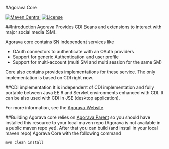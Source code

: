 #Agorava Core

[![Maven Central](https://maven-badges.herokuapp.com/maven-central/org.agorava/agorava-core-parent/badge.svg)](https://maven-badges.herokuapp.com/maven-central/org.agorava/agorava-core-parent) 
[![License](http://img.shields.io/badge/license-Apache2-red.svg)](http://opensource.org/licenses/apache-2.0)

##Introduction
Agorava Provides CDI Beans and extensions to interact with major social media (SM).

Agorava core contains SN independent services like

+ OAuth connectors to authenticate with an OAuth providers
+ Support for generic Authentication and user profile
+ Support for multi-account (multi SM and multi session for the same SM)

Core also contains provides implementations for these service.
The only implementation is based on CDI right now.

##CDI implementation
It is independent of CDI implementation and fully portable between
Java EE 6 and Servlet environments enhanced with CDI. It can be also used 
with CDI in JSE (desktop application).

For more information, see the [Agorava Website](http://agorava.org).

##Building
Agorava core relies on [Agorava Parent](https://github.com/agorava/agorava-parent) so you should have installed this resource to your
 local maven repo
(Agorava is not available in a public maven repo yet). After that you can build (and install in your local maven repo) Agorava Core with the following command

    mvn clean install
